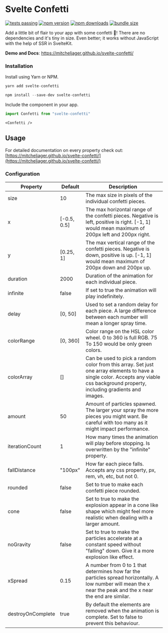 # Svelte Confetti

[![tests passing](https://github.com/MitchelJager/svelte-confetti/actions/workflows/node.js.yml/badge.svg)](https://github.com/Mitcheljager/svelte-confetti/actions/workflows/node.js.yml)
[![npm version](https://badgen.net/npm/v/svelte-confetti)](https://www.npmjs.com/package/svelte-confetti)
[![npm downloads](https://badgen.net/npm/dt/svelte-confetti)](https://www.npmjs.com/package/svelte-confetti)
[![bundle size](https://img.shields.io/bundlephobia/minzip/svelte-confetti)](https://bundlephobia.com/package/svelte-confetti)

Add a little bit of flair to your app with some confetti 🎊! There are no dependencies and it's tiny in size. Even better; it works without JavaScript with the help of SSR in SvelteKit.

**Demo and Docs**: https://mitcheljager.github.io/svelte-confetti/

### Installation

Install using Yarn or NPM.
```js
yarn add svelte-confetti
```
```js
npm install --save-dev svelte-confetti
```

Include the component in your app.
```js
import Confetti from "svelte-confetti"
```
```svelte
<Confetti />
```

## Usage

For detailed documentation on every property check out: [https://mitcheljager.github.io/svelte-confetti/](https://mitcheljager.github.io/svelte-confetti/)

### Configuration

| Property | Default | Description |
--- | --- | ---
size | 10 | The max size in pixels of the individual confetti pieces.
x | [-0.5, 0.5] | The max horizontal range of the confetti pieces. Negative is left, positive is right. [-1, 1] would mean maximum of 200px left and 200px right.
y | [0.25, 1] | The max vertical range of the confetti pieces. Negative is down, positive is up. [-1, 1] would mean maximum of 200px down and 200px up.
duration | 2000 | Duration of the animation for each individual piece.
infinite | false | If set to true the animation will play indefinitely.
delay | [0, 50] | Used to set a random delay for each piece. A large difference between each number will mean a longer spray time.
colorRange | [0, 360] | Color range on the HSL color wheel. 0 to 360 is full RGB. 75 To 150 would be only green colors.
colorArray | [] | Can be used to pick a random color from this array. Set just one array elements to have a single color. Accepts any viable css background property, including gradients and images.
amount | 50 | Amount of particles spawned. The larger your spray the more pieces you might want. Be careful with too many as it might impact performance.
iterationCount | 1 | How many times the animation will play before stopping. Is overwritten by the "infinite" property.
fallDistance | "100px" | How far each piece falls. Accepts any css property, px, rem, vh, etc, but not 0.
rounded | false | Set to true to make each confetti piece rounded.
cone | false | Set to true to make the explosion appear in a cone like shape which might feel more realistic when dealing with a larger amount.
noGravity | false | Set to true to make the particles accelerate at a constant speed without "falling" down. Give it a more explosion like effect.
xSpread | 0.15 | A number from 0 to 1 that determines how far the particles spread horizontally. A low number will mean the x near the peak and the x near the end are similar.
destroyOnComplete | true | By default the elements are removed when the animation is complete. Set to false to prevent this behaviour.
